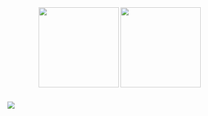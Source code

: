<div align="center">
<img height="180em" src="https://github-readme-stats-git-masterrstaa-rickstaa.vercel.app/api?username=Josehpequeno&theme=transparent&show_icons=true&include_all_commits=true&count_private=true&bg_color=192432&text_color=cad3f5&icon_color=c6a0f6&title_color=8bd5ca"/>
<img height="180em" src="https://github-readme-stats-git-masterrstaa-rickstaa.vercel.app/api/top-langs/?username=Josehpequeno&bg_color=192432&text_color=cad3f5&icon_color=c6a0f6&title_color=8bd5ca&langs_count=10&layout=compact"/>
</div>

##

<div style="color:#ffffff">
  <a href="https://www.linkedin.com/in/hicarojose/" target="_blank"><img src="https://img.shields.io/badge/-LinkedIn-white?style=for-the-badge&logo=linkedin&logoColor=ffffff&labelColor=192432&color=192432" target="_blank"></a>
</div>
